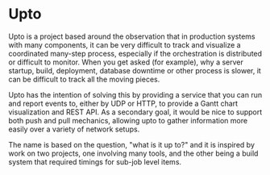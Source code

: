 # Upto

Upto is a project based around the observation that in production systems with
many components, it can be very difficult to track and visualize a coordinated
many-step process, especially if the orchestration is distributed or difficult
to monitor. When you get asked (for example), why a server startup, build,
deployment, database downtime or other process is slower, it can be difficult to
track all the moving pieces.

Upto has the intention of solving this by providing a service that you can run and
report events to, either by UDP or HTTP, to provide a Gantt chart visualization and REST API.
As a secondary goal, it would be nice to support both push and pull mechanics,
allowing upto to gather information more easily over a variety of network setups.

The name is based on the question, "what is it up to?" and it is inspired by work
on two projects, one involving many tools, and the other being a build system that
required timings for sub-job level items.

 
